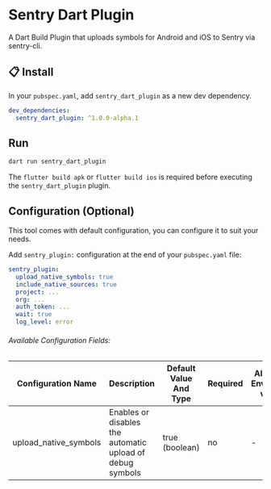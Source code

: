# Sentry Dart Plugin

A Dart Build Plugin that uploads symbols for Android and iOS to Sentry via sentry-cli.

## :clipboard: Install

In your `pubspec.yaml`, add `sentry_dart_plugin` as a new dev dependency.

```yaml
dev_dependencies:
  sentry_dart_plugin: ^1.0.0-alpha.1
```

## Run

```bash
dart run sentry_dart_plugin
```

The `flutter build apk` or `flutter build ios` is required before executing the `sentry_dart_plugin` plugin.

## Configuration (Optional)

This tool comes with default configuration, you can configure it to suit your needs.

Add `sentry_plugin:` configuration at the end of your `pubspec.yaml` file:

```yaml
sentry_plugin:
  upload_native_symbols: true
  include_native_sources: true
  project: ...
  org: ...
  auth_token: ...
  wait: true
  log_level: error
```

###### Available Configuration Fields:

| Configuration Name | Description | Default Value And Type | Required | Alternative Environment variable |
| - | - | - | - | - |
| upload_native_symbols | Enables or disables the automatic upload of debug symbols | true (boolean) | no | - |
